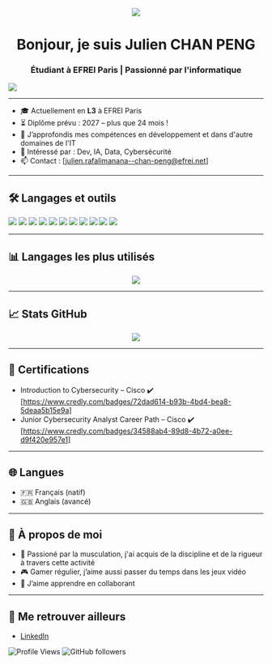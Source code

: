 <p align="center">
  <img src="https://readme-typing-svg.herokuapp.com?font=Fira+Code&size=22&pause=1000&center=true&width=435&lines=Bienvenue+sur+mon+profil+GitHub+!;"/>
</p>

<h1 align="center">Bonjour, je suis Julien CHAN PENG</h1>
<h3 align="center">Étudiant à EFREI Paris | Passionné par l'informatique </h3>

<img src="https://img.shields.io/badge/Alternance%20recherchée-Yes-green?style=for-the-badge"/>

---

- 🎓 Actuellement en **L3** à EFREI Paris
- ⏳ Diplôme prévu : 2027 – plus que 24 mois !
- 🌱 J’approfondis mes compétences en développement et dans d'autre domaines de l'IT
- 🧠 Intéressé par : Dev, IA, Data, Cybersécurité 
- 📫 Contact : [julien.rafalimanana--chan-peng@efrei.net]

---

## 🛠️ Langages et outils

<p align="left">
  <img src="https://img.shields.io/badge/Python-3776AB?style=for-the-badge&logo=python&logoColor=white"/>
  <img src="https://img.shields.io/badge/C-00599C?style=for-the-badge&logo=c&logoColor=white"/>
  <img src="https://img.shields.io/badge/Java-007396?style=for-the-badge&logo=java&logoColor=white"/>
  <img src="https://img.shields.io/badge/HTML5-E34F26?style=for-the-badge&logo=html5&logoColor=white"/>
  <img src="https://img.shields.io/badge/CSS3-1572B6?style=for-the-badge&logo=css3&logoColor=white"/>
  <img src="https://img.shields.io/badge/JavaScript-F7DF1E?style=for-the-badge&logo=javascript&logoColor=black"/>
  <img src="https://img.shields.io/badge/SQL-336791?style=for-the-badge&logo=postgresql&logoColor=white"/>
  <img src="https://img.shields.io/badge/UML-2C2255?style=for-the-badge&logoColor=white"/>
  <img src="https://img.shields.io/badge/Git-F05032?style=for-the-badge&logo=git&logoColor=white"/>
  <img src="https://img.shields.io/badge/Windows-0078D6?style=for-the-badge&logo=windows&logoColor=white"/>
  <img src="https://img.shields.io/badge/Linux-FCC624?style=for-the-badge&logo=linux&logoColor=black"/>
</p>

---

## 📊 Langages les plus utilisés

<p align="center">
  <img src="https://github-readme-stats.vercel.app/api/top-langs/?username=Julien-CP&layout=compact&theme=github_dark&hide_border=true" />
</p>

---

## 📈 Stats GitHub

<p align="center">
  <img src="https://github-readme-stats.vercel.app/api?username=Julien-CP&show_icons=true&theme=github_dark&hide=contribs"/>
</p>

---

## 📜 Certifications

- Introduction to Cybersecurity – Cisco ✔️ [https://www.credly.com/badges/72dad614-b93b-4bd4-bea8-5deaa5b15e9a] 
- Junior Cybersecurity Analyst Career Path – Cisco ✔️ [https://www.credly.com/badges/34588ab4-89d8-4b72-a0ee-d9f420e957e1] 

---

## 🌐 Langues

- 🇫🇷 Français (natif)
- 🇬🇧 Anglais (avancé)

---

## 🌟 À propos de moi

- 💪 Passioné par la musculation, j'ai acquis de la discipline et de la rigueur à travers cette activité
- 🎮 Gamer régulier, j’aime aussi passer du temps dans les jeux vidéo
- 🤝 J’aime apprendre en collaborant

---

## 🔗 Me retrouver ailleurs

- [LinkedIn](https://www.linkedin.com/in/julien-chan-peng-05b804251/)
  
![Profile Views](https://komarev.com/ghpvc/?username=Julien-CP&color=blue)
![GitHub followers](https://img.shields.io/github/followers/Julien-CP?style=social)





